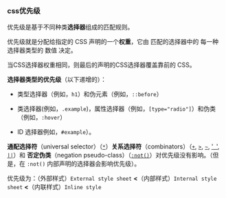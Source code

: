 ### css优先级

优先级是基于不同种类**选择器**组成的匹配规则。

优先级就是分配给指定的 CSS 声明的一个**权重**，它由 匹配的选择器中的 每一种选择器类型的 数值 决定。

当CSS选择器权重相同，则最后的声明的CSS选择器覆盖靠前的 CSS。

**选择器类型的优先级**（以下递增的）：

- 类型选择器（例如，`h1`）和伪元素（例如，`::before`）

- 类选择器(例如，`.example`)，属性选择器（例如，`[type="radio"]`）和伪类（例如，`:hover`）

- ID 选择器例如，`#example`）。

**通配选择符**（universal selector）（[`*`](https://developer.mozilla.org/zh-CN/docs/Web/CSS/Universal_selectors)）**关系选择符**（combinators）（[`+`](https://developer.mozilla.org/zh-CN/docs/Web/CSS/Adjacent_sibling_combinator), [`>`](https://developer.mozilla.org/zh-CN/docs/Web/CSS/Child_combinator), [`~`](https://developer.mozilla.org/zh-CN/docs/Web/CSS/General_sibling_combinator), ['` `'](https://developer.mozilla.org/en-US/docs/Web/CSS/Descendant_combinator), [`||`](https://developer.mozilla.org/zh-CN/docs/Web/CSS/Column_combinator)）和 **否定伪类**（negation pseudo-class）（[`:not()`](https://developer.mozilla.org/zh-CN/docs/Web/CSS/:not)）对优先级没有影响。（但是，在  `:not()` 内部声明的选择器会影响优先级）。

优先级为：（外部样式）`External style sheet` **<**（内部样式）`Internal style sheet` **<**（内联样式）`Inline style`